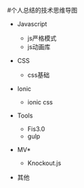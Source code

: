 #个人总结的技术思维导图


*	Javascript
	*	js严格模式
	*	js动画库

*	CSS
	*	css基础
	

*	Ionic
	*	ionic css
	
*	Tools
	*	Fis3.0
	*	gulp
	
*	MV*
	*	Knockout.js
*	其他






